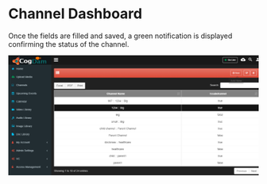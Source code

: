 # Channel Dashboard

Once the fields are filled and saved, a green notification is displayed confirming the status of the channel.

![](../../../.gitbook/assets/image%20%2831%29%20%282%29.png)

